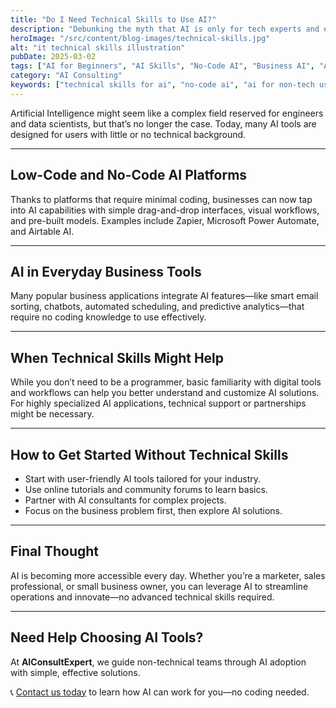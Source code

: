 ```yaml
---
title: "Do I Need Technical Skills to Use AI?"
description: "Debunking the myth that AI is only for tech experts and exploring how anyone can leverage AI tools today."
heroImage: "/src/content/blog-images/technical-skills.jpg"
alt: "it technical skills illustration"
pubDate: 2025-03-02
tags: ["AI for Beginners", "AI Skills", "No-Code AI", "Business AI", "AI Tools"]
category: "AI Consulting"
keywords: ["technical skills for ai", "no-code ai", "ai for non-tech users", "using ai without coding", "ai tools for beginners"]
---
```


Artificial Intelligence might seem like a complex field reserved for engineers and data scientists, but that’s no longer the case. Today, many AI tools are designed for users with little or no technical background.

---

## Low-Code and No-Code AI Platforms

Thanks to platforms that require minimal coding, businesses can now tap into AI capabilities with simple drag-and-drop interfaces, visual workflows, and pre-built models. Examples include Zapier, Microsoft Power Automate, and Airtable AI.

---

## AI in Everyday Business Tools

Many popular business applications integrate AI features—like smart email sorting, chatbots, automated scheduling, and predictive analytics—that require no coding knowledge to use effectively.

---

## When Technical Skills Might Help

While you don’t need to be a programmer, basic familiarity with digital tools and workflows can help you better understand and customize AI solutions. For highly specialized AI applications, technical support or partnerships might be necessary.

---

## How to Get Started Without Technical Skills

- Start with user-friendly AI tools tailored for your industry.
- Use online tutorials and community forums to learn basics.
- Partner with AI consultants for complex projects.
- Focus on the business problem first, then explore AI solutions.

---

## Final Thought

AI is becoming more accessible every day. Whether you’re a marketer, sales professional, or small business owner, you can leverage AI to streamline operations and innovate—no advanced technical skills required.

---

## Need Help Choosing AI Tools?

At **AIConsultExpert**, we guide non-technical teams through AI adoption with simple, effective solutions.

📞 [Contact us today](#) to learn how AI can work for you—no coding needed.
